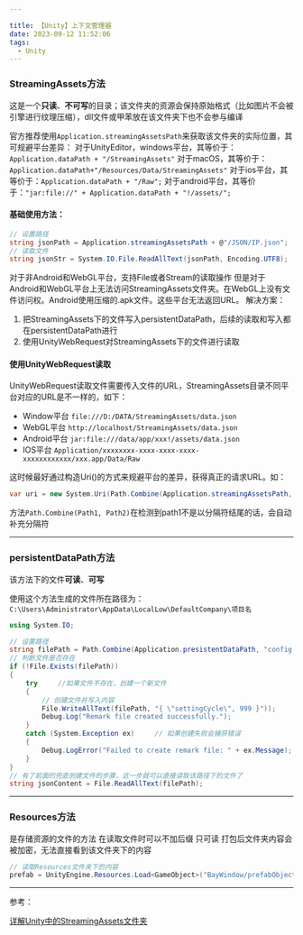 ```yaml
---

title: 【Unity】上下文管理器
date: 2023-09-12 11:52:06
tags:
  - Unity
---
```


### StreamingAssets方法

这是一个**只读**、**不可写**的目录；该文件夹的资源会保持原始格式（比如图片不会被引擎进行纹理压缩），dll文件或甲苯放在该文件夹下也不会参与编译

官方推荐使用`Application.streamingAssetsPath`来获取该文件夹的实际位置，其可规避平台差异：
对于UnityEditor，windows平台，其等价于：`Application.dataPath + "/StreamingAssets"`
对于macOS，其等价于：`Application.dataPath+"/Resources/Data/StreamingAssets"`
对于ios平台，其等价于：`Application.dataPath + "/Raw";`
对于android平台，其等价于：`"jar:file://" + Application.dataPath + "!/assets/";`

#### 基础使用方法：

```C#
// 设置路径
string jsonPath = Application.streamingAssetsPath + @"/JSON/IP.json";
// 读取文件
string jsonStr = System.IO.File.ReadAllText(jsonPath, Encoding.UTF8);
```

对于非Android和WebGL平台，支持File或者Stream的读取操作
但是对于Android和WebGL平台上无法访问StreamingAssets文件夹。在WebGL上没有文件访问权。Android使用压缩的.apk文件。这些平台无法返回URL。
解决方案：

1. 把StreamingAssets下的文件写入persistentDataPath，后续的读取和写入都在persistentDataPath进行
2. 使用UnityWebRequest对StreamingAssets下的文件进行读取

#### 使用UnityWebRequest读取

UnityWebRequest读取文件需要传入文件的URL，StreamingAssets目录不同平台对应的URL是不一样的，如下：

- Window平台 `file:///D:/DATA/StreamingAssets/data.json`
- WebGL平台 `http://localhost/StreamingAssets/data.json`
- Android平台 `jar:file:///data/app/xxx!/assets/data.json`
- IOS平台 `Application/xxxxxxxx-xxxx-xxxx-xxxx-xxxxxxxxxxxx/xxx.app/Data/Raw`

这时候最好通过构造Uri()的方式来规避平台的差异，获得真正的请求URL。如：

```C#
var uri = new System.Uri(Path.Combine(Application.streamingAssetsPath, "data.json")).AbsoluteUri;
```

方法`Path.Combine(Path1, Path2)`在检测到path1不是以分隔符结尾的话，会自动补充分隔符

---

### persistentDataPath方法

该方法下的文件**可读**、**可写**

使用这个方法生成的文件所在路径为：`C:\Users\Administrator\AppData\LocalLow\DefaultCompany\项目名`

```C#
using System.IO;

// 设置路径
string filePath = Path.Combine(Application.presistentDataPath, "config.json");
// 判断文件是否存在
if (!File.Exists(filePath))
{
    try		//如果文件不存在，创建一个新文件
    {
        // 创建文件并写入内容
        File.WriteAllText(filePath, "{ \"settingCycle\", 999 }"));
        Debug.Log("Remark file created successfully.");
    }
    catch (System.Exception ex)		// 如果创建失败会捕获错误
    {
        Debug.LogError("Failed to create remark file: " + ex.Message);
    } 
}
// 有了前面的兜底创建文件的步骤，这一步就可以直接读取该路径下的文件了
string jsonContent = File.ReadAllText(filePath);
```



---

### Resources方法

是存储资源的文件的方法
在读取文件时可以不加后缀
只可读
打包后文件夹内容会被加密，无法直接看到该文件夹下的内容

```C#
// 读取Resources文件夹下的内容
prefab = UnityEngine.Resources.Load<GameObject>("BayWindow/prefabObject");
```

---

参考：

[详解Unity中的StreamingAssets文件夹](https://blog.csdn.net/iningwei/article/details/89097130)

